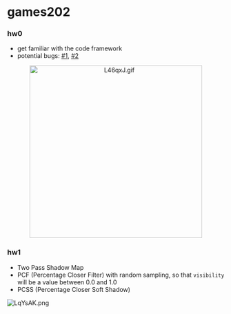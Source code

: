 # games202

### hw0

- get familiar with the code framework
- potential bugs: [#1](https://games-cn.org/forums/topic/zuoye0-jieguobuwendingyoushimoxingxianshibuquan/), [#2](https://games-cn.org/forums/topic/zuoye0-huimobugdejiejuefangfa/)

<center><img src="https://s1.ax1x.com/2022/04/24/L46qxJ.gif" alt="L46qxJ.gif" height="400" /></center>



### hw1

- Two Pass Shadow Map
- PCF (Percentage Closer Filter) with random sampling, so that `visibility` will be a value between 0.0 and 1.0
- PCSS (Percentage Closer Soft Shadow)

![LqYsAK.png](https://s1.ax1x.com/2022/04/27/LqYsAK.png)



